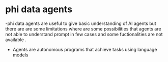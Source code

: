 # phi data agents

-phi data agents are useful to give basic understanding of AI agents but there are are some limitations where are some possibilities that agents are not able to understand prompt in few cases and some fuctionalities are not available .
- Agents are autonomous programs that achieve tasks using language models
